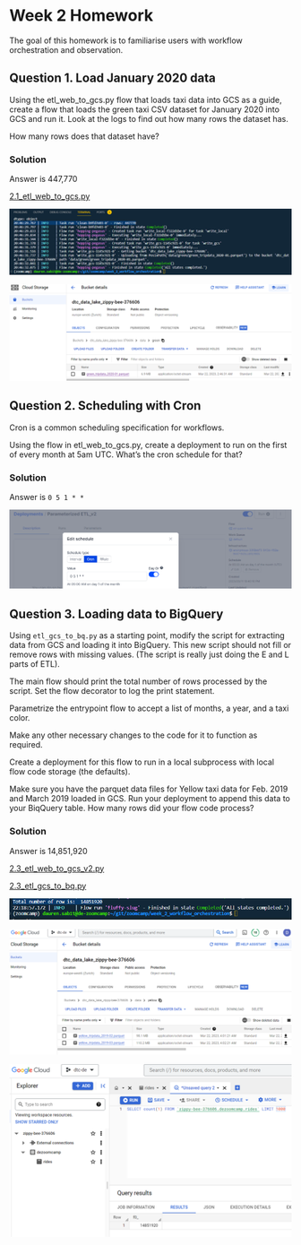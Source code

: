 # Week 2 Homework
The goal of this homework is to familiarise users with workflow orchestration and observation.

## Question 1. Load January 2020 data

Using the etl_web_to_gcs.py flow that loads taxi data into GCS as a guide, create a flow that loads the green taxi CSV dataset for January 2020 into GCS and run it. Look at the logs to find out how many rows the dataset has.

How many rows does that dataset have?

### Solution

Answer is 447,770

[2.1_etl_web_to_gcs.py](https://github.com/daurensd/zoomcamp/blob/main/week_2_workflow_orchestration/2.1_etl_web_to_gcs.py)

![2.1_etl_web_to_gcs](https://github.com/daurensd/zoomcamp/blob/main/week_2_workflow_orchestration/2.1_etl_web_to_gcs.png)

![2.1_etl_web_to_gcs_bucket_details](https://github.com/daurensd/zoomcamp/blob/main/week_2_workflow_orchestration/2.1_etl_web_to_gcs_bucket_details.png)

## Question 2. Scheduling with Cron

Cron is a common scheduling specification for workflows.

Using the flow in etl_web_to_gcs.py, create a deployment to run on the first of every month at 5am UTC. What’s the cron schedule for that?

### Solution

Answer is `0 5 1 * *`

![2.2_scheduling_with_cron](https://github.com/daurensd/zoomcamp/blob/main/week_2_workflow_orchestration/2.2_scheduling_with_cron.png)

## Question 3. Loading data to BigQuery

Using `etl_gcs_to_bq.py` as a starting point, modify the script for extracting data from GCS and loading it into BigQuery. This new script should not fill or remove rows with missing values. (The script is really just doing the E and L parts of ETL).

The main flow should print the total number of rows processed by the script. Set the flow decorator to log the print statement.

Parametrize the entrypoint flow to accept a list of months, a year, and a taxi color. 

Make any other necessary changes to the code for it to function as required.

Create a deployment for this flow to run in a local subprocess with local flow code storage (the defaults).

Make sure you have the parquet data files for Yellow taxi data for Feb. 2019 and March 2019 loaded in GCS. Run your deployment to append this data to your BiqQuery table. How many rows did your flow code process?

### Solution

Answer is 14,851,920

[2.3_etl_web_to_gcs_v2.py](https://github.com/daurensd/zoomcamp/blob/main/week_2_workflow_orchestration/2.3_etl_web_to_gcs_v2.py)

[2.3_etl_gcs_to_bq.py](https://github.com/daurensd/zoomcamp/blob/main/week_2_workflow_orchestration/2.3_etl_gcs_to_bq.py)

![2.3_number_of_rows](https://github.com/daurensd/zoomcamp/blob/main/week_2_workflow_orchestration/2.3_number_of_rows.png)

![2.3_gcs](https://github.com/daurensd/zoomcamp/blob/main/week_2_workflow_orchestration/2.3_gcs.png)

![2.3_bq](https://github.com/daurensd/zoomcamp/blob/main/week_2_workflow_orchestration/2.3_bq.png)
